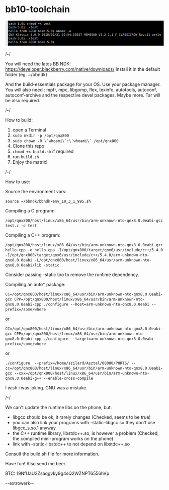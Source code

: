 # bb10-toolchain

![Proof](https://raw.githubusercontent.com/extrowerk/bb10-toolchain/master/2020-11-02-210811_861x137_scrot.png)

/-/

You will need the lates BB NDK:
https://developer.blackberry.com/native/downloads/
Install it in the default folder (eg. ~/bbndk)

And the build-essentials package for your OS. Use your package manager.
You will also need : mpfr, mpc, libgomp, flex, texinfo, autotools, autoconf, autoconf-archive and the respective devel packages. Maybe more.
Tar will be also required.

/-/

How to build:

1) open a Terminal
2) ```sudo mkdir -p /opt/qnx800```
3) ```sudo chown -R \`whoami\`:\`whoami\` /opt/qnx800```
4) Clone this repo
5) ```chmod +x build.sh``` if required
6) run ```build.sh```
7) Enjoy the matrix!

/-/

How to use:

Source the environment vars:
```
source ~/bbndk/bbndk-env_10_3_1_995.sh
```

Compiling a C program:
```
/opt/qnx800/host/linux/x86_64/usr/bin/arm-unknown-nto-qnx8.0.0eabi-gcc test.c -o test
```

Compiling a C++ program:
```
/opt/qnx800/host/linux/x86_64/usr/bin/arm-unknown-nto-qnx8.0.0eabi-g++ hello.cpp -o hello_cpp -I/opt/qnx800/target/qnx6/usr/include/c++/5.4.0 -I/opt/qnx800/target/qnx6/usr/include/c++/5.4.0/arm-unknown-nto-qnx8.0.0eabi -L/opt/qnx800/host/linux/x86_64/usr/arm-unknown-nto-qnx8.0.0eabi/lib -static
```
Consider passing -static too to remove the runtime dependency.

Compiling an auto* package:
```
CC=/opt/qnx800/host/linux/x86_64/usr/bin/arm-unknown-nto-qnx8.0.0eabi-gcc CPP=/opt/qnx800/host/linux/x86_64/usr/bin/arm-unknown-nto-qnx8.0.0eabi-cpp ./configure --host=arm-unknown-nto-qnx8.0.0eabi --prefix=/some/where
```
or
```
CC=/opt/qnx800/host/linux/x86_64/usr/bin/arm-unknown-nto-qnx8.0.0eabi-gcc CPP=/opt/qnx800/host/linux/x86_64/usr/bin/arm-unknown-nto-qnx8.0.0eabi-cpp ./configure --target=arm-unknown-nto-qnx8.0.0eabi --prefix=/some/where
```
or
```
./configure  --prefix=/home/szilard/Asztal/00000/PORTS/ --cc=/opt/qnx800/host/linux/x86_64/usr/bin/arm-unknown-nto-qnx8.0.0eabi-gcc --cxx=/opt/qnx800/host/linux/x86_64/usr/bin/arm-unknown-nto-qnx8.0.0eabi-g++ --enable-cross-compile
```
I wish i was joking. GNU was a mistake.

/-/

We can't update the runtime libs on the phone, but:
- libgcc should be ok, it rarely changes (Checked, seems to be true)
- you can also link your programs with -static-libgcc so they don't use libgcc_s.so.1 anyway
- the C++ runtime library, libstdc++.so, is however a problem (Checked, the compiled mini-program works on the phone)
- link with -static-libstdc++ to not depend on libstdc++.so

Consult the build.sh file for more information.

Have fun! Also send me beer.

BTC: 19NfUaU2Zsaqgvky9g4sQ2WZNPT6556hVp

--extrowerk--
